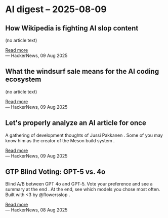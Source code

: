 # AI digest – 2025-08-09

## How Wikipedia is fighting AI slop content

(no article text)

[Read more](https://www.theverge.com/report/756810/wikipedia-ai-slop-policies-community-speedy-deletion)  
— HackerNews, 09 Aug 2025

## What the windsurf sale means for the AI coding ecosystem

(no article text)

[Read more](https://ethanding.substack.com/p/windsurf-gets-margin-called)  
— HackerNews, 09 Aug 2025

## Let's properly analyze an AI article for once

A gathering of development thoughts of Jussi Pakkanen . Some of you may know him as the creator of the Meson build system .

[Read more](https://nibblestew.blogspot.com/2025/08/lets-properly-analyze-ai-article-for.html)  
— HackerNews, 09 Aug 2025

## GTP Blind Voting: GPT-5 vs. 4o

Blind A/B between GPT 4o and GPT‑5. Vote your preference and see a summary at the end . At the end, see which models you chose most often. Built with <3 by @flowersslop .

[Read more](https://gptblindvoting.vercel.app/)  
— HackerNews, 08 Aug 2025
